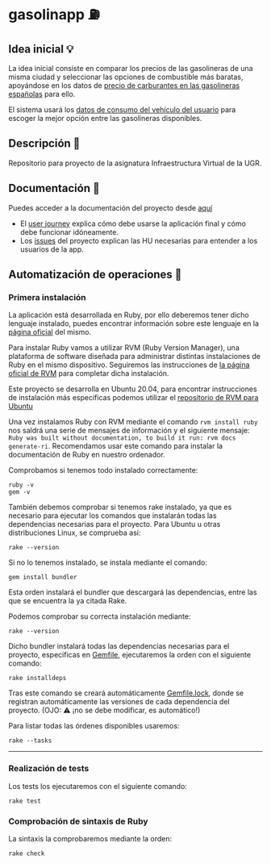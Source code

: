 # gasolinapp :fuelpump:

## Idea inicial :bulb:
La idea inicial consiste en comparar los precios de las gasolineras de una misma ciudad y seleccionar las opciones de combustible más baratas, apoyándose en los datos de [precio de carburantes en las gasolineras españolas](https://geoportalgasolineras.es/#/Descargas) para ello.

El sistema usará los [datos de consumo del vehículo del usuario](https://www.dieselogasolina.com/cuanto-consume-coche-a-los-100-km.html) para escoger la mejor opción entre las gasolineras disponibles.

## Descripción :memo:
Repositorio para proyecto de la asignatura Infraestructura Virtual de la UGR.

## Documentación :open_file_folder:
Puedes acceder a la documentación del proyecto desde [aquí](https://github.com/vlljuan99/gasolinapp/tree/Objetivo-1/docs)
  * El [user journey](https://github.com/vlljuan99/gasolinapp/blob/Objetivo-1/docs/user_journey.md) explica cómo debe usarse la aplicación final y cómo debe funcionar idóneamente.
  * Los [issues](https://github.com/vlljuan99/gasolinapp/blob/Objetivo-1/docs/ISSUES.md) del proyecto explican las HU necesarias para entender a los usuarios de la app.

## Automatización de operaciones 🤖
### Primera instalación
La aplicación está desarrollada en Ruby, por ello deberemos tener dicho lenguaje instalado, puedes encontrar información sobre este lenguaje en la [página oficial](https://www.ruby-lang.org/es/documentation/) del mismo.

Para instalar Ruby vamos a utilizar RVM (Ruby Version Manager), una plataforma de software diseñada para administrar distintas instalaciones de Ruby en el mismo dispositivo.
Seguiremos las instrucciones de [la página oficial de RVM](https://rvm.io/rvm/install) para completar dicha instalación.

Este proyecto se desarrolla en Ubuntu 20.04, para encontrar instrucciones de instalación más específicas podemos utilizar el [repositorio de RVM para Ubuntu](https://github.com/rvm/ubuntu_rvm)

Una vez instalamos Ruby con RVM mediante el comando ```rvm install ruby``` nos saldrá una serie de mensajes de información y el siguiente mensaje: ```Ruby was built without documentation, to build it run: rvm docs generate-ri```.
Recomendamos usar este comando para instalar la documentación de Ruby en nuestro ordenador.

Comprobamos si tenemos todo instalado correctamente:
```shell
ruby -v
gem -v
```
También debemos comprobar si tenemos rake instalado, ya que es necesario para ejecutar los comandos que instalarán todas las dependencias necesarias para el proyecto.
Para Ubuntu u otras distribuciones Linux, se comprueba así:
```shell
rake --version
```

Si no lo tenemos instalado, se instala mediante el comando:
```shell
gem install bundler
```
Esta orden instalará el bundler que descargará las dependencias, entre las que se encuentra la ya citada Rake.

Podemos comprobar su correcta instalación mediante:
```shell
rake --version
```

Dicho bundler instalará todas las dependencias necesarias para el proyecto, especificas en [Gemfile](https://github.com/vlljuan99/gasolinapp/blob/Objetivo-3/Gemfile), ejecutaremos la orden con el siguiente comando:
```shell
rake installdeps
```

Tras este comando se creará automáticamente [Gemfile.lock](https://github.com/vlljuan99/gasolinapp/blob/Objetivo-3/Gemfile.lock), donde se registran automáticamente las versiones de cada dependencia del proyecto.
(OJO: ⚠️ ¡no se debe modificar, es automático!)

Para listar todas las órdenes disponibles usaremos:
```shell
rake --tasks
```
-----------------------------------------------------------------------------

### Realización de tests
Los tests los ejecutaremos con el siguiente comando:
```shell
rake test
```

### Comprobación de sintaxis de Ruby
La sintaxis la comprobaremos mediante la orden:
```shell
rake check
```
